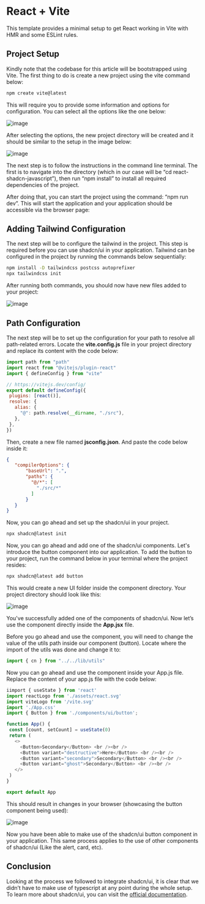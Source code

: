 # React + Vite

This template provides a minimal setup to get React working in Vite with HMR and some ESLint rules.

## Project Setup
Kindly note that the codebase for this article will be bootstrapped using Vite. The first thing to do is create a new project using the vite command below:
```bash
npm create vite@latest
```
This will require you to provide some information and options for configuration. You can select all the options like the one below:

![image](./image/vite.avif)

After selecting the options, the new project directory will be created and it should be similar to the setup in the image below:

![image](./image/assets.avif)

The next step is to follow the instructions in the command line terminal. The first is to navigate into the directory (which in our case will be “cd react-shadcn-javascript”), then run “npm install” to install all required dependencies of the project.

After doing that, you can start the project using the command: “npm run dev”. This will start the application and your application should be accessible via the browser page:

## Adding Tailwind Configuration
The next step will be to configure the tailwind in the project. This step is required before you can use shadcn/ui in your application. Tailwind can be configured in the project by running the commands below sequentially:
```bash
npm install -D tailwindcss postcss autoprefixer
npx tailwindcss init
```

After running both commands, you should now have new files added to your project:

![image](./image/terminal.avif)

## Path Configuration
The next step will be to set up the configuration for your path to resolve all path-related errors. Locate the <b>vite.config.js</b> file in your project directory and replace its content with the code below:

```js
import path from "path"
import react from "@vitejs/plugin-react"
import { defineConfig } from "vite"

// https://vitejs.dev/config/
export default defineConfig({
 plugins: [react()],
 resolve: {
   alias: {
     "@": path.resolve(__dirname, "./src"),
   },
 },
})

```

Then, create a new file named <b>jsconfig.json</b>. And paste the code below inside it:

```json
{
   "compilerOptions": {
       "baseUrl": ".",
       "paths": {
         "@/*": [
           "./src/*"
         ]
       }
   }
}

```

Now, you can go ahead and set up the shadcn/ui in your project.

```bash
npx shadcn@latest init
```
Now, you can go ahead and add one of the shadcn/ui components. Let's introduce the button component into our application. To add the button to your project, run the command below in your terminal where the project resides:

```bash
npx shadcn@latest add button
```

This would create a new UI folder inside the component directory. Your project directory should look like this:

![image](./image/button.avif)

You've successfully added one of the components of shadcn/ui. Now let’s use the component directly inside the <b>App.jsx</b> file.

Before you go ahead and use the component, you will need to change the value of the utils path inside our component (button). Locate where the import of the utils was done and change it to:

```js
import { cn } from "../../lib/utils"
```
Now you can go ahead and use the component inside your App.js file. Replace the content of your app.js file with the code below:

```js
iimport { useState } from 'react'
import reactLogo from './assets/react.svg'
import viteLogo from '/vite.svg'
import './App.css'
import { Button } from './components/ui/button';

function App() {
 const [count, setCount] = useState(0)
 return (
   <>
     <Button>Secondary</Button> <br /><br />
     <Button variant="destructive">Here</Button> <br /><br />
     <Button variant="secondary">Secondary</Button> <br /><br />
     <Button variant="ghost">Secondary</Button> <br /><br />
   </>
 )
}

export default App
```

This should result in changes in your browser (showcasing the button component being used):

![image](./image/output.avif)

Now you have been able to make use of the shadcn/ui button component in your application. This same process applies to the use of other components of shadcn/ui (Like the alert, card, etc).

## Conclusion
Looking at the process we followed to integrate shadcn/ui, it is clear that we didn’t have to make use of typescript at any point during the whole setup. To learn more about shadcn/ui, you can visit the [official documentation](https://ui.shadcn.com/).

